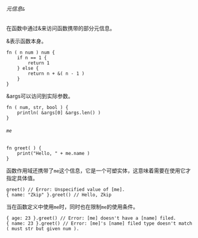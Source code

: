 ###### 元信息`&`

在函数中通过&来访问函数携带的部分元信息。

&表示函数本身。
```
fn ( n num ) num {
    if n == 1 {
        return 1
    } else {
        return n + &( n - 1 )
    }
}
```

&args可以访问到实际参数。

```
fn ( num, str, bool ) {
	println( &args[0] &args.len() )
}
```

###### `me`
```
fn greet( ) {
    print("Hello, " + me.name )
}
```
函数作用域还携带了`me`这个信息，它是一个可塑实体，这意味着需要在使用它才指定具体值。
```
greet() // Error: Unspecified value of [me].
{ name: "Zkip" }.greet() // Hello, Zkip
```
当在函数定义中使用`me`时，同时也在限制`me`的使用条件。
```
{ age: 23 }.greet() // Error: [me] doesn't have a [name] filed.
{ name: 23 }.greet() // Error: [me]'s [name] filed type doesn't match ( must str but given num ).
```
